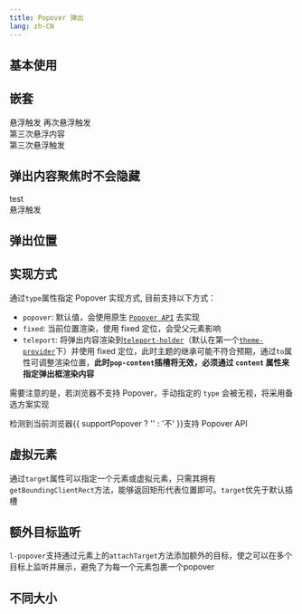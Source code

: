 ```yaml
---
title: Popover 弹出
lang: zh-CN
---
```


## 基本使用

<!-- @Code:basicUsage -->

## 嵌套

<l-popover triggers="hover">
  <l-button>悬浮触发</l-button>
  <l-popover triggers="hover" slot="pop-content">
    <l-button>再次悬浮触发</l-button>
    <l-popover triggers="hover" slot="pop-content">
      <div slot="pop-content">第三次悬浮内容</div>
      <l-button>第三次悬浮触发</l-button>
    </l-popover>
  </l-popover>
</l-popover>

## 弹出内容聚焦时不会隐藏

<l-popover>
  <div slot="pop-content">
    <l-input value="value" />
    test
  </div>
  <l-button>悬浮触发</l-button>
</l-popover>

## 弹出位置

<!-- @Code:differentPlacements -->

## 实现方式

通过`type`属性指定 Popover 实现方式, 目前支持以下方式：

- `popover`: 默认值，会使用原生 [`Popover API`](https://developer.mozilla.org/en-US/docs/Web/API/Popover_API) 去实现
- `fixed`: 当前位置渲染，使用 fixed 定位，会受父元素影响
- `teleport`: 将弹出内容渲染到[`teleport-holder`](/components/teleport-holder/)（默认在第一个[`theme-provider`](/components/theme-provider/)下）并使用 fixed 定位，此时主题的继承可能不符合预期，通过`to`属性可调整渲染位置，**此时`pop-content`插槽将无效，必须通过 `content` 属性来指定弹出框渲染内容**

需要注意的是，若浏览器不支持 Popover，手动指定的 `type` 会被无视，将采用备选方案实现

检测到当前浏览器{{ supportPopover ? '' : '不' }}支持 Popover API

<!-- @Code:otherTypes -->

## 虚拟元素

通过`target`属性可以指定一个元素或虚拟元素，只需其拥有`getBoundingClientRect`方法，能够返回矩形代表位置即可。`target`优先于默认插槽

<!-- @Code:virtualElement -->

## 额外目标监听

`l-popover`支持通过元素上的`attachTarget`方法添加额外的目标，使之可以在多个目标上监听并展示，避免了为每一个元素包裹一个popover

<!-- @Code:extraTargets -->

## 不同大小

<!-- @Code:differentSizes -->

<script setup>
  import { supportPopover } from '@lun/utils';
</script>

<style>
.popover-virtual::part(pop-content) {
  background-color: transparent;
  z-index: 999;
  pointer-events: none;
}
.code-container .circle {
  width: 100px;
  height: 100px;
  border: solid 4px blue;
  border-radius: 50%;
  translate: 0px -50px;
  animation: 1s virtual-element infinite;
  pointer-events: none;
}
@keyframes virtual-element {
  0% { scale: 1; }
  50% { scale: 1.1; }
}

</style>
